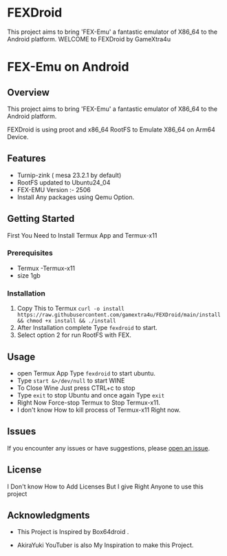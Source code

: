 # FEXDroid
This project aims to bring 'FEX-Emu' a fantastic emulator of X86_64 to the Android platform. 
WELCOME to FEXDroid by GameXtra4u


# FEX-Emu on Android

## Overview
This project aims to bring 'FEX-Emu' a fantastic emulator of X86_64 to the Android platform. 

FEXDroid is using proot and x86_64 RootFS to Emulate X86_64 on Arm64 Device.

## Features
- Turnip-zink ( mesa 23.2.1 by default)
- RootFS updated to Ubuntu24_04
- FEX-EMU Version :- 2506
- Install Any packages using Qemu Option.

## Getting Started
First You Need to Install Termux App and Termux-x11

### Prerequisites
- Termux
-Termux-x11
- size 1gb

### Installation
1.   Copy This to Termux
 `curl -o install https://raw.githubusercontent.com/gamextra4u/FEXDroid/main/install && chmod +x install && ./install`
2. After Installation complete Type `fexdroid` to start.
3. Select option 2 for run RootFS with FEX.

## Usage
- open Termux App Type `fexdroid` to start ubuntu.
- Type `start &>/dev/null` to start WINE
- To Close Wine Just press CTRL+c to stop
- Type `exit` to stop Ubuntu and once again Type `exit`
- Right Now Force-stop Termux to Stop Termux-x11.
- I don't know How to kill process of Termux-x11 Right now.

## Issues
If you encounter any issues or have suggestions, please [open an issue](https://github.com/gamextra4u/FEXDroid/issues).
## License
I Don't know How to Add Licenses
But I give Right Anyone to use this project

## Acknowledgments
- This Project is Inspired by Box64droid .

- AkiraYuki YouTuber is also My Inspiration to make this Project.
